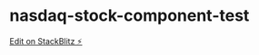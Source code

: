 # nasdaq-stock-component-test

[Edit on StackBlitz ⚡️](https://stackblitz.com/edit/nasdaq-stock-component-test)